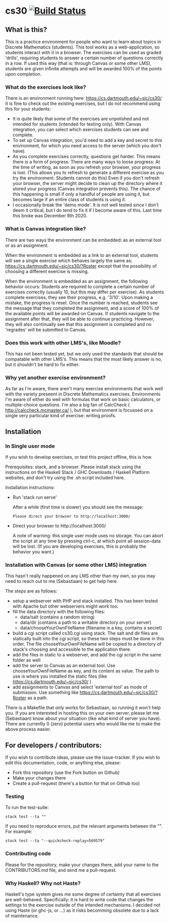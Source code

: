 # cs30 [![Build Status](https://travis-ci.com/sjcjoosten/cs30.svg?branch=main)](https://travis-ci.com/sjcjoosten/cs30)

## What is this?

This is a practice environment for people who want to learn about topics in Discrete Mathematics (students).
This tool works as a web-application, so students interact with it in a browser.
The exercises can be used as graded 'drills', requiring students to answer a certain number of questions correctly in a row.
If used this way (that is: through Canvas or some other LMS), students are given infinite attempts and will be awarded 100% of the points upon completion.

### What do the exercises look like?

There is an environment running here: https://cs.dartmouth.edu/~sjc/cs30/
It is fine to check out the existing exercises, but I do not recommend using this for your students:

- It is quite likely that some of the exercises are unpolished and not intended for students (intended for testing only).
  With Canvas integration, you can select which exercises students can see and complete.
- To set up Canvas integration, you'd need to add a key and secret to this environment, for which you need access to the server (which you don't have).
- As you complete exercises correctly, questions get harder. This means there is a form of progress.
  There are many ways to loose progress:
  At the time of writing, as soon as you refresh your browser, your progress is lost.
  (This allows you to refresh to generate a different exercise as you try the environment.
  Students cannot do this)
  Even if you don't refresh your browser, the server might decide to clean up the directory where it stored your progress (Canvas integration prevents this). The chance of this happening is small if only a handful of people are using it, but becomes large if an entire class of students is using it.
- I occasionally break the 'demo mode'. It is not well tested since I don't deem it critical, but I do tend to fix it if I become aware of this.
  Last time this broke was December 8th 2020.

### What is Canvas integration like?

There are two ways the environment can be embedded: as an external tool or as an assignment.

When the environment is embedded as a link to an external tool, students will see a single exercise which behaves largely the same as:
https://cs.dartmouth.edu/~sjc/cs30/?Roster
except that the possibility of choosing a different exercise is missing.

When the environment is embedded as an assignment, the following behavior occurs:
Students are required to complete a certain number of exercises correctly (usually 10, but this may differ per exercise).
As students complete exercises, they see their progress, e.g. '3/10'.
Upon making a mistake, the progress is reset.
Once the number is reached, students see the message that they completed the assignment, and a score of 100% of the available points will be awarded on Canvas.
If students navigate to the assignment after that, they will be able to continue practicing.
However, they will also continually see that this assignment is completed and no 'regrades' will be submitted to Canvas.

### Does this work with other LMS's, like Moodle?

This has not been tested yet, but we only used the standards that should be compatable with other LMS's.
This means that the most likely answer is no, but it shouldn't be hard to fix either.

### Why yet another exercise environment?

As far as I'm aware, there aren't many exercise environments that work well with the variety preseent in Discrete Mathematics exercises.
Environments I'm aware of either do well with formulas that work on basic calculators, or multiple-choice questions.
I'm also a big fan of CalcCheck ( http://calccheck.mcmaster.ca/ ), but that environment is focussed on a single very particular kind of exercise: writing proofs.

## Installation

### In Single user mode

If you wish to develop exercises, or test this project offline, this is how.

Prerequisites: stack, and a browser. Please install stack using the
instructions on the Haskell Stack / GHC Downloads / Haskell Platform
websites, and don't try using the .sh script included here.

Installation instructions:

* Run 'stack run serve'

  After a while (first time is slower) you should see the message:

  ```console
  Please direct your browser to http://localhost:3000/
  ```

* Direct your browser to http://localhost:3000/
  
  A note of warning: this single user mode uses no storage. You can
  abort the script at any time by pressing ctrl-c, at which point
  all session-data will be lost.
  (If you are developing exercises, this is probably the behavior you want.)

### Installation with Canvas (or some other LMS) integration

This hasn't really happened on any LMS other than my own,
so you may need to reach out to me (Sebastiaan) to get help here.

The steps are as follows:

- setup a webserver with PHP and stack installed. This has been tested with Apache but other webservers might work too.
- fill the data directory with the following files:
  * data/salt (contains a random string)
  * data/dir (contains a path to a writable directory on your server)
  * data/chooseYourOwnFileName (filename is a key, contains a secret)
- build a cgi script called cs30.cgi using stack. The salt and dir files are statically built into the cgi script, so these two steps must be done in this order. The file chooseYourOwnFileName will be copied to a directory of stack's choosing and accessible to the application there.
- add the files in static to a webserver, and add the cgi script in the same folder as well
- add the server to Canvas as an external tool. Use chooseYourOwnFileName as key, and its content as value.
  The path to use is where you installed the static files (like https://cs.dartmouth.edu/~sjc/cs30/ )
- add assignments to Canvas and select 'external tool' as mode of submission.
  Use something like https://cs.dartmouth.edu/~sjc/cs30/?Roster as a path.

There is a Makefile that only works for Sebastiaan, so running it won't help you.
If you are interested in hosting this on your own server,
please let me (Sebastiaan) know about your situation (like what kind of server you have).
There are currently 0 (zero) potential users who would like me to make the above process easier.

## For developers / contributors:

If you wish to contribute ideas, please use the issue-tracker.
If you wish to edit this documentation, code, or anything else, please:

- Fork this repository (use the Fork button on Github)
- Make your changes there
- Create a pull-request (there's a button for that on Github too)

### Testing

To run the test-suite:
  
```console
stack test --ta ""
```

If you need to reproduce errors, put the relevant arguments between the "".
For example:

```console
stack test --ta "--quickcheck-replay=569579"
```

### Contributing code

Please for the repository, make your changes there,
add your name to the CONTRIBUTORS.md file, and send me a pull-request.

### Why Haskell? Why not Haste?

Haskell's type system gives me some degree of certainty that all exercises are well-behaved.
Specifically: it is hard to write code that changes the settings to the exercise outside of the intended mechanisms.
I decided not using Haste (or ghc-js, or ...) as it risks becomming obsolete due to a lack of maintenance.
